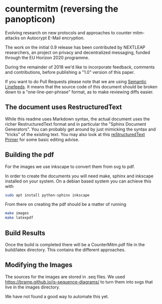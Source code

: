 # countermitm (reversing the panopticon) 

Evolving research on new protocols and approaches to counter
mitm-attacks on Autocrypt E-Mail encryption.

The work on the initial 0.9 release has been contributed 
by NEXTLEAP researchers, an project on privacy and decentralized messaging,
funded through the EU Horizon 2020 programme. 

During the remainder of 2018 we'd like to incorporate 
feedback, comments and contributions,
before publishing a "1.0" version of this paper. 

If you want to do Pull Requests please note that we are using 
[Semantic Linefeeds](http://rhodesmill.org/brandon/2012/one-sentence-per-line/).
It means that the source code of this document should be 
broken down to a "one-line-per-phrase" format, 
as to make reviewing diffs easier. 

## The document uses RestructuredText

While this readme uses Markdown syntax, the actual document
uses the richer RestructuredText format and in particular
the "Sphinx Document Generators".  You can probably get
around by just mimicking the syntax and "tricks" 
of the existing text.  You may also look at this 
[reStructuredText Primer](http://www.sphinx-doc.org/en/master/usage/restructuredtext/basics.html) for some basic editing advise.  


## Building the pdf

For the images we use inkscape to convert them from svg to pdf.

In order to create the documents you will need make, sphinx and inkscape installed
on your system. On a debian based system you can achieve this with

```sh
sudo apt install python-sphinx inkscape
```

From there on creating the pdf should be a matter of running

```sh
make images
make latexpdf
```

## Build Results

Once the build is completed there will be a CounterMitm.pdf file in the
build/latex directory. This contains the different approaches.

## Modifying the Images

The sources for the images are stored in .seq files.
We used https://bramp.github.io/js-sequence-diagrams/ to turn them into
svgs that live in the images directory.

We have not found a good way to automate this yet.
